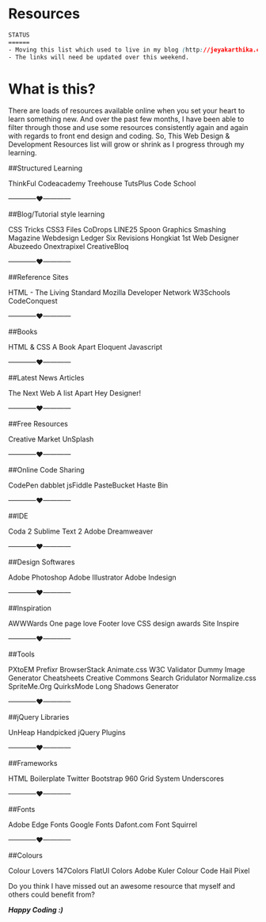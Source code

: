 Resources
=========
```css
STATUS
======
- Moving this list which used to live in my blog (http://jeyakarthika.com/) here. 
- The links will need be updated over this weekend.
```

What is this?
============
There are loads of resources available online when you set your heart to learn something new. And over the past few months, I have been able to filter through those and use some resources consistently again and again with regards to front end design and coding. So, This Web Design & Development Resources list will grow or shrink as I progress through my learning.

##Structured Learning

ThinkFul
Codeacademy
Treehouse
TutsPlus
Code School

————♥————

##Blog/Tutorial style learning

CSS Tricks
CSS3 Files
CoDrops
LINE25
Spoon Graphics
Smashing Magazine
Webdesign Ledger
Six Revisions
Hongkiat
1st Web Designer
Abuzeedo
Onextrapixel
CreativeBloq

————♥————

##Reference Sites

HTML - The Living Standard
Mozilla Developer Network
W3Schools
CodeConquest

————♥————

##Books

HTML & CSS
A Book Apart
Eloquent Javascript

————♥————

##Latest News Articles

The Next Web
A list Apart
Hey Designer!

————♥————

##Free Resources

Creative Market
UnSplash

————♥————

##Online Code Sharing

CodePen
dabblet
jsFiddle
PasteBucket
Haste Bin

————♥————

##IDE

Coda 2
Sublime Text 2
Adobe Dreamweaver

————♥————

##Design Softwares

Adobe Photoshop
Adobe Illustrator
Adobe Indesign

————♥————

##Inspiration

AWWWards
One page love
Footer love
CSS design awards
Site Inspire

————♥————

##Tools

PXtoEM
Prefixr
BrowserStack
Animate.css
W3C Validator
Dummy Image Generator
Cheatsheets
Creative Commons Search
Gridulator
Normalize.css
SpriteMe.Org
QuirksMode
Long Shadows Generator

————♥————

##jQuery Libraries

UnHeap
Handpicked jQuery Plugins

————♥————

##Frameworks

HTML Boilerplate
Twitter Bootstrap
960 Grid System
Underscores

————♥————

##Fonts

Adobe Edge Fonts
Google Fonts
Dafont.com
Font Squirrel

————♥————

##Colours

Colour Lovers
147Colors
FlatUI Colors
Adobe Kuler
Colour Code
Hail Pixel

 

Do you think I have missed out an awesome resource that myself and others could benefit from?

***Happy Coding :)***

